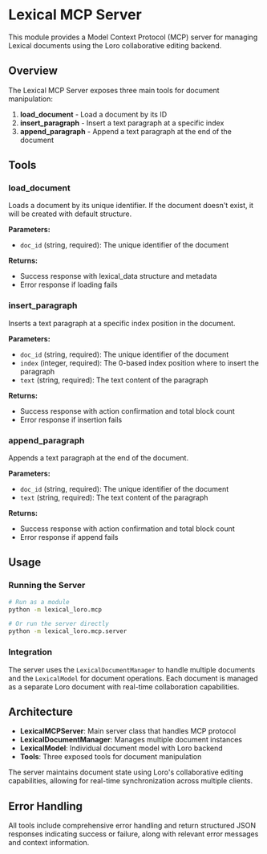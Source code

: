 # Lexical MCP Server

This module provides a Model Context Protocol (MCP) server for managing Lexical documents using the Loro collaborative editing backend.

## Overview

The Lexical MCP Server exposes three main tools for document manipulation:

1. **load_document** - Load a document by its ID
2. **insert_paragraph** - Insert a text paragraph at a specific index
3. **append_paragraph** - Append a text paragraph at the end of the document

## Tools

### load_document

Loads a document by its unique identifier. If the document doesn't exist, it will be created with default structure.

**Parameters:**
- `doc_id` (string, required): The unique identifier of the document

**Returns:**
- Success response with lexical_data structure and metadata
- Error response if loading fails

### insert_paragraph

Inserts a text paragraph at a specific index position in the document.

**Parameters:**
- `doc_id` (string, required): The unique identifier of the document
- `index` (integer, required): The 0-based index position where to insert the paragraph
- `text` (string, required): The text content of the paragraph

**Returns:**
- Success response with action confirmation and total block count
- Error response if insertion fails

### append_paragraph

Appends a text paragraph at the end of the document.

**Parameters:**
- `doc_id` (string, required): The unique identifier of the document  
- `text` (string, required): The text content of the paragraph

**Returns:**
- Success response with action confirmation and total block count
- Error response if append fails

## Usage

### Running the Server

```bash
# Run as a module
python -m lexical_loro.mcp

# Or run the server directly
python -m lexical_loro.mcp.server
```

### Integration

The server uses the `LexicalDocumentManager` to handle multiple documents and the `LexicalModel` for document operations. Each document is managed as a separate Loro document with real-time collaboration capabilities.

## Architecture

- **LexicalMCPServer**: Main server class that handles MCP protocol
- **LexicalDocumentManager**: Manages multiple document instances
- **LexicalModel**: Individual document model with Loro backend
- **Tools**: Three exposed tools for document manipulation

The server maintains document state using Loro's collaborative editing capabilities, allowing for real-time synchronization across multiple clients.

## Error Handling

All tools include comprehensive error handling and return structured JSON responses indicating success or failure, along with relevant error messages and context information.
